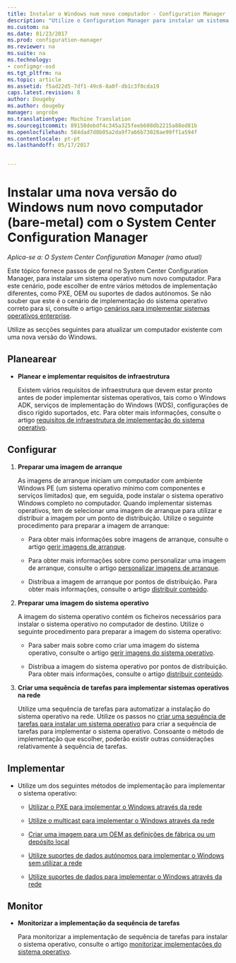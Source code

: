 ```yaml
---
title: Instalar o Windows num novo computador - Configuration Manager | Documentos do Microsoft
description: "Utilize o Configuration Manager para instalar um sistema operativo num novo computador (bare-metal) utilizando o PXE, OEM ou suportes de dados autónomos."
ms.custom: na
ms.date: 01/23/2017
ms.prod: configuration-manager
ms.reviewer: na
ms.suite: na
ms.technology:
- configmgr-osd
ms.tgt_pltfrm: na
ms.topic: article
ms.assetid: f5ad22d5-7df1-49c6-8a0f-db1c3f0cda19
caps.latest.revision: 8
author: Dougeby
ms.author: dougeby
manager: angrobe
ms.translationtype: Machine Translation
ms.sourcegitcommit: 89158debdf4c345a325feeb608db2215a88ed81b
ms.openlocfilehash: 584dad7d8b05a2da9f7a66b73028ae99ff1a594f
ms.contentlocale: pt-pt
ms.lasthandoff: 05/17/2017


---
```

# <a name="install-a-new-version-of-windows-on-a-new-computer-bare-metal-with-system-center-configuration-manager"></a>Instalar uma nova versão do Windows num novo computador (bare-metal) com o System Center Configuration Manager

*Aplica-se a: O System Center Configuration Manager (ramo atual)*

Este tópico fornece passos de geral no System Center Configuration Manager, para instalar um sistema operativo num novo computador. Para este cenário, pode escolher de entre vários métodos de implementação diferentes, como PXE, OEM ou suportes de dados autónomos. Se não souber que este é o cenário de implementação do sistema operativo correto para si, consulte o artigo [cenários para implementar sistemas operativos enterprise](scenarios-to-deploy-enterprise-operating-systems.md).  

Utilize as secções seguintes para atualizar um computador existente com uma nova versão do Windows.  

##  <a name="BKMK_Plan"></a> Planearear  

-   **Planear e implementar requisitos de infraestrutura**  

     Existem vários requisitos de infraestrutura que devem estar pronto antes de poder implementar sistemas operativos, tais como o Windows ADK, serviços de implementação do Windows (WDS), configurações de disco rígido suportados, etc. Para obter mais informações, consulte o artigo [requisitos de infraestrutura de implementação do sistema operativo](../plan-design/infrastructure-requirements-for-operating-system-deployment.md).

##  <a name="BKMK_Configure"></a> Configurar  

1.  **Preparar uma imagem de arranque**  

     As imagens de arranque iniciam um computador com ambiente Windows PE (um sistema operativo mínimo com componentes e serviços limitados) que, em seguida, pode instalar o sistema operativo Windows completo no computador.   Quando implementar sistemas operativos, tem de selecionar uma imagem de arranque para utilizar e distribuir a imagem por um ponto de distribuição. Utilize o seguinte procedimento para preparar a imagem de arranque:  

    -   Para obter mais informações sobre imagens de arranque, consulte o artigo [gerir imagens de arranque](../get-started/manage-boot-images.md).  

    -   Para obter mais informações sobre como personalizar uma imagem de arranque, consulte o artigo [personalizar imagens de arranque](../get-started/customize-boot-images.md).  

    -   Distribua a imagem de arranque por pontos de distribuição. Para obter mais informações, consulte o artigo [distribuir conteúdo](../../core/servers/deploy/configure/deploy-and-manage-content.md#a-namebkmkdistributea-distribute-content).  

2.  **Preparar uma imagem do sistema operativo**  

     A imagem do sistema operativo contém os ficheiros necessários para instalar o sistema operativo no computador de destino. Utilize o seguinte procedimento para preparar a imagem do sistema operativo:  

    -   Para saber mais sobre como criar uma imagem do sistema operativo, consulte o artigo [gerir imagens do sistema operativo](../get-started/manage-operating-system-images.md).

    -   Distribua a imagem do sistema operativo por pontos de distribuição. Para obter mais informações, consulte o artigo [distribuir conteúdo](../../core/servers/deploy/configure/deploy-and-manage-content.md#a-namebkmkdistributea-distribute-content).

3.  **Criar uma sequência de tarefas para implementar sistemas operativos na rede**  

     Utilize uma sequência de tarefas para automatizar a instalação do sistema operativo na rede. Utilize os passos no [criar uma sequência de tarefas para instalar um sistema operativo](create-a-task-sequence-to-install-an-operating-system.md) para criar a sequência de tarefas para implementar o sistema operativo. Consoante o método de implementação que escolher, poderão existir outras considerações relativamente à sequência de tarefas.  

##  <a name="BKMK_Deploy"></a> Implementar  

-   Utilize um dos seguintes métodos de implementação para implementar o sistema operativo:  

    -   [Utilizar o PXE para implementar o Windows através da rede](use-pxe-to-deploy-windows-over-the-network.md)  

    -   [Utilize o multicast para implementar o Windows através da rede](use-multicast-to-deploy-windows-over-the-network.md)  

    -   [Criar uma imagem para um OEM as definições de fábrica ou um depósito local](create-an-image-for-an-oem-in-factory-or-a-local-depot.md)  

    -   [Utilize suportes de dados autónomos para implementar o Windows sem utilizar a rede](use-stand-alone-media-to-deploy-windows-without-using-the-network.md)  

    -   [Utilize suportes de dados para implementar o Windows através da rede](use-bootable-media-to-deploy-windows-over-the-network.md)  

## <a name="monitor"></a>Monitor  

-   **Monitorizar a implementação da sequência de tarefas**  

     Para monitorizar a implementação de sequência de tarefas para instalar o sistema operativo, consulte o artigo [monitorizar implementações do sistema operativo](monitor-operating-system-deployments.md).  

